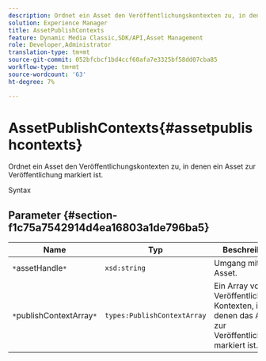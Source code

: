 ```yaml
---
description: Ordnet ein Asset den Veröffentlichungskontexten zu, in denen ein Asset zur Veröffentlichung markiert ist.
solution: Experience Manager
title: AssetPublishContexts
feature: Dynamic Media Classic,SDK/API,Asset Management
role: Developer,Administrator
translation-type: tm+mt
source-git-commit: 052bfcbcf1bd4ccf60afa7e3325bf58dd07cba85
workflow-type: tm+mt
source-wordcount: '63'
ht-degree: 7%

---
```



# AssetPublishContexts{#assetpublishcontexts}

Ordnet ein Asset den Veröffentlichungskontexten zu, in denen ein Asset zur Veröffentlichung markiert ist.

Syntax

## Parameter {#section-f1c75a7542914d4ea16803a1de796ba5}

| Name | Typ | Beschreibung |
|---|---|---|
| `*`assetHandle`*` | `xsd:string` | Umgang mit dem Asset. |
| `*`publishContextArray`*` | `types:PublishContextArray` | Ein Array von Veröffentlichungs-Kontexten, in denen das Asset zur Veröffentlichung markiert ist. |

